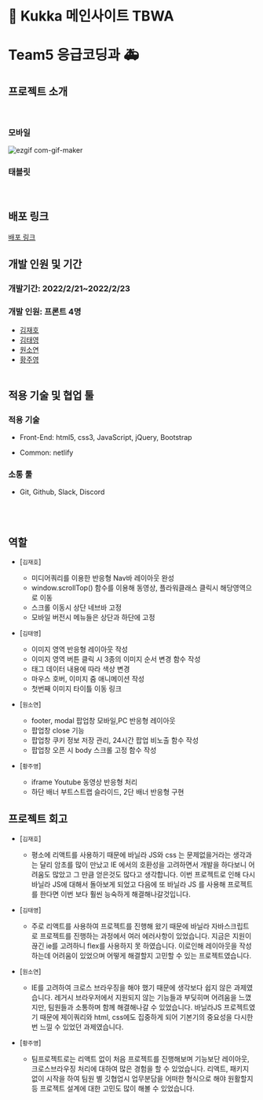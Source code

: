 # 🌻 Kukka 메인사이트 TBWA

# Team5 응급코딩과 🚑

## 프로젝트 소개

<br/>

### 모바일
![ezgif com-gif-maker](https://user-images.githubusercontent.com/91524565/155207833-a5b0df62-c59e-4065-b9f9-db09460c1967.gif)


### 태블릿

<br/>

## 배포 링크

<a href="https://nostalgic-wilson-ae40e3.netlify.app/">배포 링크</a>

## 개발 인원 및 기간

### 개발기간: 2022/2/21~2022/2/23

### 개발 인원: 프론트 4명

- <a href="https://github.com/wogh09">김재호</a>
- <a href="https://github.com/Moro-yong">김태영</a>
- <a href="https://github.com/dnjstd">원소연</a>
- <a href="https://github.com/dududweb">황주영</a>
  <br/><br/>

## 적용 기술 및 협업 툴

### 적용 기술

- Front-End: html5, css3, JavaScript, jQuery, Bootstrap

- Common: netlify

### 소통 툴

- Git, Github, Slack, Discord

<br/><br/>

## 역할

- [`김재호`]

  - 미디어쿼리를 이용한 반응형 Nav바 레이아웃 완성
  - window.scrollTop() 함수를 이용해 동영상, 플라워클래스 클릭시 해당영역으로 이동
  - 스크롤 이동시 상단 네브바 고정
  - 모바일 버전시 메뉴들은 상단과 하단에 고정

- [`김태영`]

  - 이미지 영역 반응형 레이아웃 작성
  - 이미지 영역 버튼 클릭 시 3종의 이미지 순서 변경 함수 작성
  - 태그 데이터 내용에 따라 색상 변경
  - 마우스 호버, 이미지 줌 애니메이션 작성
  - 첫번째 이미지 타이틀 이동 링크

- [`원소연`]

  - footer, modal 팝업창 모바일,PC 반응형 레이아웃
  - 팝업창 close 기능
  - 팝업창 쿠키 정보 저장 관리, 24시간 팝업 비노출 함수 작성
  - 팝업창 오픈 시 body 스크롤 고정 함수 작성

- [`황주영`]

  - iframe Youtube 동영상 반응형 처리
  - 하단 배너 부트스트랩 슬라이드, 2단 배너 반응형 구현

## 프로젝트 회고

- [`김재호`]

  - 평소에 리액트를 사용하기 때문에 바닐라 JS와 css 는 문제없을거라는 생각과는 달리 암초를 많이 만났고 IE 에서의 호환성을 고려하면서 개발을 하다보니 어려움도 많았고 그 만큼 얻은것도 많다고 생각합니다. 이번 프로젝트로 인해 다시 바닐라 JS에 대해서 돌아보게 되었고 다음에 또 바닐라 JS 를 사용해 프로젝트를 한다면 이번 보다 훨씬 능숙하게 해결해나갈것입니다.

- [`김태영`]

  - 주로 리액트를 사용하여 프로젝트를 진행해 왔기 때문에 바닐라 자바스크립트로 프로젝트를 진행하는 과정에서 여러 에러사항이 있었습니다.
    지금은 지원이 끊긴 ie를 고려하니 flex를 사용하지 못 하였습니다. 이로인해 레이아웃을 작성하는데 어려움이 있었으며 어떻게 해결할지 고민할 수 있는 프로젝트였습니다.

- [`원소연`]

  - IE를 고려하여 크로스 브라우징을 해야 했기 때문에 생각보다 쉽지 않은 과제였습니다. 레거시 브라우저에서 지원되지 않는 기능들과 부딪히며 어려움을 느꼈지만, 팀원들과 소통하며 함께 해결해나갈 수 있었습니다. 바닐라JS 프로젝트였기 때문에 제이쿼리와 html, css에도 집중하게 되어 기본기의 중요성을 다시한번 느낄 수 있었던 과제였습니다.

- [`황주영`]

  - 팀프로젝트로는 리액트 없이 처음 프로젝트를 진행해보며 기능보단 레이아웃, 크로스브라우징 처리에 대하여 많은 경험을 할 수 있었습니다. 리액트, 패키지 없이 시작을 하여 팀원 별 깃협업시 업무분담을 어떠한 형식으로 해야 원활할지 등 프로젝트 설계에 대한 고민도 많이 해볼 수 있었습니다.

<br/><br/>

  </br>
